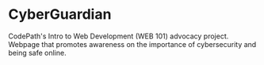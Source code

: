 # CyberGuardian
CodePath's Intro to Web Development (WEB 101) advocacy project.
Webpage that promotes awareness on the importance of cybersecurity and being safe online. 
